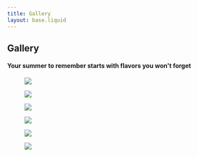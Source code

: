 ```yaml
---
title: Gallery
layout: base.liquid
---
```



 <section class="gallery">
        <h1>Gallery</h1>
         <h4>Your summer to remember starts with flavors you won't forget</h4>

<div class="container">
          <div class="grid">
            <div class="column-xs-12 ">
              <figure class="img-container">
 <img src="../../img/ice-cream10.jpg" />
                <span class="img-content-hover">
                </span>
              </figure>
            </div>
            <div class="column-xs-12 column-md-4">
              <figure class="img-container">
                <img src="../../img/ice-cream11.jpg" />
                <span class="img-content-hover">
                </span>
              </figure>
            </div>
            <div class="column-xs-12 column-md-4">
              <figure class="img-container">
                <img src="../../img/ice-cream12.jpg">
<span class="img-content-hover">
                </span>
              </figure>
            </div>
            <div class="column-xs-12 column-md-6">
              <figure class="img-container">
                <img src="../../img/ice-cream18.jpg" />
                 <span class="img-content-hover">
                </span>
              </figure>
            </div>
            <div class="column-xs-12 column-md-6">
              <figure class="img-container">
                <img src="../../img/ice-cream14.jpg" />
                <span class="img-content-hover">
                </span>
              </figure>
            </div>
            <div class="column-xs-12">
              <figure class="img-container">
                <img src="../../img/ice-cream16.jpg" />
                <span class="img-content-hover">
                </span>
              </figure>
            </div>
          </div>
        </div>
      </section>

                

    